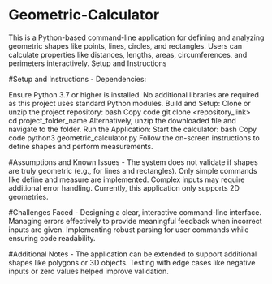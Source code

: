 # Geometric-Calculator
This is a Python-based command-line application for defining and analyzing geometric shapes like points, lines, circles, and rectangles. Users can calculate properties like distances, lengths, areas, circumferences, and perimeters interactively.
Setup and Instructions




#Setup and Instructions - 
Dependencies:

Ensure Python 3.7 or higher is installed.
No additional libraries are required as this project uses standard Python modules.
Build and Setup:
Clone or unzip the project repository:
bash
Copy code
git clone <repository_link>  
cd project_folder_name
Alternatively, unzip the downloaded file and navigate to the folder.
Run the Application:
Start the calculator:
bash
Copy code
python3 geometric_calculator.py
Follow the on-screen instructions to define shapes and perform measurements.







#Assumptions and Known Issues - 
The system does not validate if shapes are truly geometric (e.g., for lines and rectangles).
Only simple commands like define and measure are implemented. Complex inputs may require additional error handling.
Currently, this application only supports 2D geometries.






#Challenges Faced - 
Designing a clear, interactive command-line interface.
Managing errors effectively to provide meaningful feedback when incorrect inputs are given.
Implementing robust parsing for user commands while ensuring code readability.





#Additional Notes - 
The application can be extended to support additional shapes like polygons or 3D objects.
Testing with edge cases like negative inputs or zero values helped improve validation.
